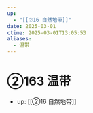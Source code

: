 ```yaml
---
up:
  - "[[②16 自然地带]]"
date: 2025-03-01
ctime: 2025-03-01T13:05:53
aliases:
  - 温带
---
```


# ②163 温带

- up: [[②16 自然地带]]
